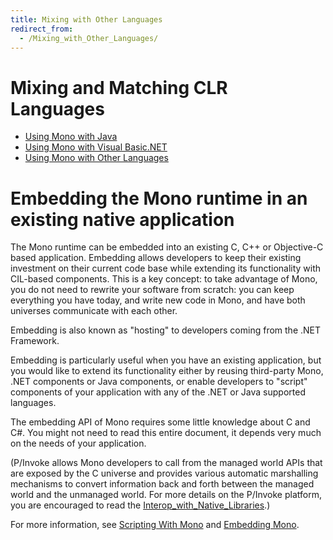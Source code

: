 ```yaml
---
title: Mixing with Other Languages
redirect_from:
  - /Mixing_with_Other_Languages/
---
```


Mixing and Matching CLR Languages
=================================

-   [Using Mono with Java](/docs/about-mono/languages/java/)
-   [Using Mono with Visual Basic.NET](/docs/about-mono/languages/visualbasic/)
-   [Using Mono with Other Languages](/docs/about-mono/languages/)

Embedding the Mono runtime in an existing native application
============================================================

The Mono runtime can be embedded into an existing C, C++ or Objective-C based application. Embedding allows developers to keep their existing investment on their current code base while extending its functionality with CIL-based components. This is a key concept: to take advantage of Mono, you do not need to rewrite your software from scratch: you can keep everything you have today, and write new code in Mono, and have both universes communicate with each other.

Embedding is also known as "hosting" to developers coming from the .NET Framework.

Embedding is particularly useful when you have an existing application, but you would like to extend its functionality either by reusing third-party Mono, .NET components or Java components, or enable developers to "script" components of your application with any of the .NET or Java supported languages.

The embedding API of Mono requires some little knowledge about C and C\#. You might not need to read this entire document, it depends very much on the needs of your application.

(P/Invoke allows Mono developers to call from the managed world APIs that are exposed by the C universe and provides various automatic marshalling mechanisms to convert information back and forth between the managed world and the unmanaged world. For more details on the P/Invoke platform, you are encouraged to read the [Interop\_with\_Native\_Libraries](/docs/advanced/pinvoke/).)

For more information, see [Scripting With Mono](/docs/advanced/embedding/scripting/) and [Embedding Mono](/docs/advanced/embedding/).

